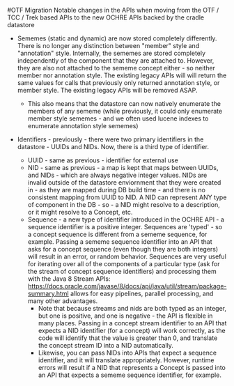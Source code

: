 #OTF Migration
Notable changes in the APIs when moving from the OTF / TCC / Trek based APIs to the new OCHRE APIs backed by the cradle datastore

- Sememes (static and dynamic) are now stored completely differently.  There is no longer any distinction between "member" style and 
"annotation" style.  Internally, the sememes are stored completely independently of the component that they are attached to.  However,
they are also not attached to the sememe concept either - so neither member nor annotation style.  The existing legacy APIs will will
return the same values for calls that previously only returned annotation style, or member style.  The existing legacy APIs will be removed
ASAP.
  - This also means that the datastore can now natively enumerate the members of any sememe (while previously, it could only enumerate member
    style sememes - and we often used lucene indexes to enumerate annotation style sememes)

- Identifiers - previously - there were two primary identifiers in the datastore - UUIDs and NIDs.  Now, there is a third type of identifier.
  - UUID - same as previous - identifier for external use
  - NID - same as previous - a map is kept that maps between UUIDs, and NIDs - which are always negative integer values.  NIDs are invalid outside
    of the datastore enviornment that they were created in - as they are mapped during DB build time - and there is no consistent mapping from UUID
    to NID.  A NID can represent ANY type of component in the DB - so - a NID might resolve to a description, or it might resolve to a Concept, etc.
  - Sequence - a new type of identifier introduced in the OCHRE API - a sequence identifier is a positive integer.  Sequences are 'typed' - so a 
    concept sequence is different from a sememe sequence, for example.  Passing a sememe sequence identifier into an API that asks for a concept sequence
    (even though they are both integers) will result in an error, or random behavior.  Sequences are very useful for iterating over all of the components
    of a particular type (ask for the stream of concept sequence identifiers) and processing them with the Java 8 Stream APIs:
    https://docs.oracle.com/javase/8/docs/api/java/util/stream/package-summary.html allows for easy pipelines, parallel processing, and many other advantages.
    - Note that because streams and nids are both typed as an integer, but one is positive, and one is negative - the API is flexible in many places.
      Passing in a concept stream identifier to an API that expects a NID identifier (for a concept) will work correctly, as the code will identify that 
      the value is greater than 0, and translate the concept stream ID into a NID automatically. 
    - Likewise, you can pass NIDs into APIs that expect a sequence identifier, and it will translate appropriately.  However, runtime errors will result
      if a NID that represents a Concept is passed into an API that expects a sememe sequence identifier, for example.